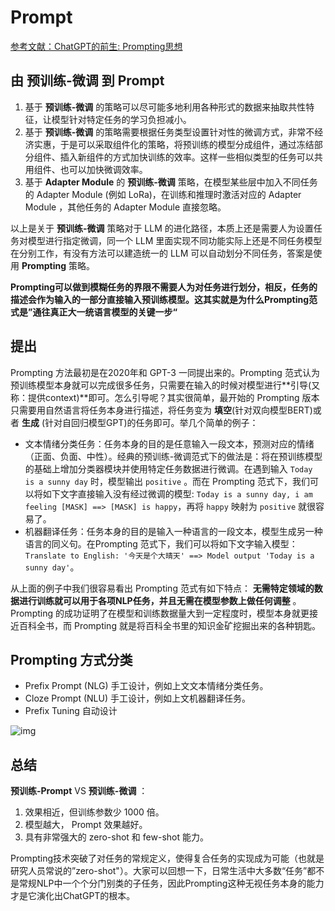 # Prompt

[参考文献：ChatGPT的前生: Prompting思想](https://zhuanlan.zhihu.com/p/608139212)

## 由 预训练-微调 到 Prompt

1. 基于 **预训练-微调** 的策略可以尽可能多地利用各种形式的数据来抽取共性特征，让模型针对特定任务的学习负担减小。
2. 基于 **预训练-微调** 的策略需要根据任务类型设置针对性的微调方式，非常不经济实惠，于是可以采取组件化的策略，将预训练的模型分成组件，通过冻结部分组件、插入新组件的方式加快训练的效率。这样一些相似类型的任务可以共用组件、也可以加快微调效率。
3. 基于 **Adapter Module** 的 **预训练-微调** 策略，在模型某些层中加入不同任务的 Adapter Module (例如 LoRa)，在训练和推理时激活对应的 Adapter Module ，其他任务的 Adapter Module 直接忽略。

以上是关于 **预训练-微调** 策略对于 LLM 的进化路径，本质上还是需要人为设置任务对模型进行指定微调，同一个 LLM 里面实现不同功能实际上还是不同任务模型在分别工作，有没有方法可以建造统一的 LLM 可以自动划分不同任务，答案是使用 **Prompting** 策略。

**Prompting可以做到模糊任务的界限不需要人为对任务进行划分，相反，任务的描述会作为输入的一部分直接输入预训练模型。这其实就是为什么Prompting范式是”通往真正大一统语言模型的关键一步“**



## 提出

Prompting 方法最初是在2020年和 GPT-3 一同提出来的。Prompting 范式认为预训练模型本身就可以完成很多任务，只需要在输入的时候对模型进行**引导(又称：提供context)**即可。怎么引导呢？其实很简单，最开始的 Prompting 版本只需要用自然语言将任务本身进行描述，将任务变为 **填空**(针对双向模型BERT)或者 **生成** (针对自回归模型GPT)的任务即可。举几个简单的例子：

- 文本情绪分类任务：任务本身的目的是任意输入一段文本，预测对应的情绪（正面、负面、中性）。经典的预训练-微调范式下的做法是：将在预训练模型的基础上增加分类器模块并使用特定任务数据进行微调。在遇到输入 `Today is a sunny day` 时，模型输出 `positive` 。而在 Prompting 范式下，我们可以将如下文字直接输入没有经过微调的模型: `Today is a sunny day, i am feeling [MASK] ==> [MASK] is happy`，再将 `happy` 映射为 `positive` 就很容易了。
- 机器翻译任务：任务本身的目的是输入一种语言的一段文本，模型生成另一种语言的同义句。在Prompting 范式下，我们可以将如下文字输入模型： `Translate to English: '今天是个大晴天' ==> Model output 'Today is a sunny day'`。

从上面的例子中我们很容易看出 Prompting 范式有如下特点： **无需特定领域的数据进行训练就可以用于各项NLP任务，并且无需在模型参数上做任何调整** 。 Prompting 的成功证明了在模型和训练数据量大到一定程度时，模型本身就更接近百科全书，而 Prompting 就是将百科全书里的知识金矿挖掘出来的各种钥匙。



## Prompting 方式分类

- Prefix Prompt (NLG) 手工设计，例如上文文本情绪分类任务。
- Cloze Prompt (NLU) 手工设计，例如上文机器翻译任务。
- Prefix Tuning 自动设计

![img](https://pic2.zhimg.com/80/v2-e820c3598183de8d32dfd21e0bb78cd1_720w.webp)

## 总结

**预训练-Prompt** VS **预训练-微调** ：

1. 效果相近，但训练参数少 1000 倍。
2. 模型越大， Prompt 效果越好。
3. 具有非常强大的 zero-shot 和 few-shot 能力。

Prompting技术突破了对任务的常规定义，使得复合任务的实现成为可能（也就是研究人员常说的”zero-shot"）。大家可以回想一下，日常生活中大多数“任务”都不是常规NLP中一个个分门别类的子任务，因此Prompting这种无视任务本身的能力才是它演化出ChatGPT的根本。

